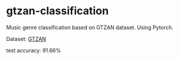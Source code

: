 # gtzan-classification
Music genre classification based on GTZAN dataset. Using Pytorch.

Dataset: [GTZAN](https://huggingface.co/datasets/marsyas/gtzan)

test accuracy: 91.66%
